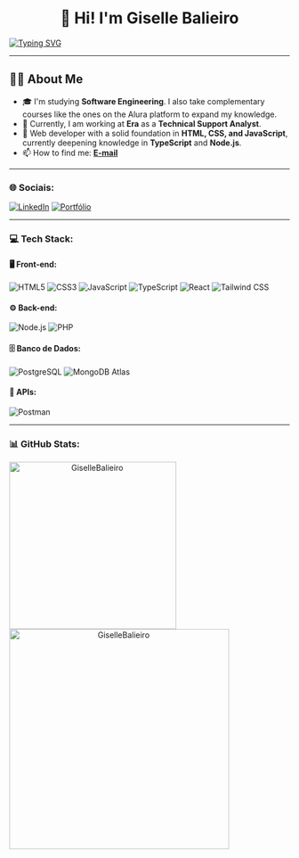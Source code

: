 <h1 align="center">👋 Hi! I'm Giselle Balieiro</h1>

<p>
  <a href="https://git.io/typing-svg">
    <img src="https://readme-typing-svg.demolab.com?font=Fira+Code&pause=1000&color=F724DD&width=435&lines=A+front-end+developer...;A+developer..." alt="Typing SVG" />
  </a>
</p>

---

## 👩‍💻 **About Me**
- 🎓 I'm studying **Software Engineering**. I also take complementary courses like the ones on the Alura platform to expand my knowledge.  
- 💼 Currently, I am working at **Era** as a **Technical Support Analyst**.  
- 🌱 Web developer with a solid foundation in **HTML, CSS, and JavaScript**, currently deepening knowledge in **TypeScript** and **Node.js**.  
- 📫 How to find me: [**E-mail**](mailto:gisellefbalieiro)  

---

### 🌐 **Sociais**:
[![LinkedIn](https://img.shields.io/badge/LinkedIn-blue?logo=linkedin&style=for-the-badge)](https://www.linkedin.com/in/gisellebalieiro)
[![Portfólio](https://img.shields.io/badge/Portfolio-181717?logo=github&style=for-the-badge)](https://giselle-balieiro.vercel.app)

---

### 💻 **Tech Stack**:

#### 🖥️ **Front-end**:
![HTML5](https://img.shields.io/badge/HTML5-E34F26?logo=html5&style=for-the-badge)
![CSS3](https://img.shields.io/badge/CSS3-1572B6?logo=css3&style=for-the-badge)
![JavaScript](https://img.shields.io/badge/JavaScript-F7DF1E?logo=javascript&style=for-the-badge)
![TypeScript](https://img.shields.io/badge/TypeScript-007ACC?logo=typescript&style=for-the-badge)
![React](https://img.shields.io/badge/React-61DAFB?logo=react&style=for-the-badge)
![Tailwind CSS](https://img.shields.io/badge/TailwindCSS-38B2AC?logo=tailwind-css&style=for-the-badge)

#### ⚙️ **Back-end**:
![Node.js](https://img.shields.io/badge/Node.js-339933?logo=nodedotjs&style=for-the-badge)
![PHP](https://img.shields.io/badge/PHP-777BB4?logo=php&style=for-the-badge)

#### 🗄️ **Banco de Dados**:
![PostgreSQL](https://img.shields.io/badge/PostgreSQL-316192?logo=postgresql&style=for-the-badge)
![MongoDB Atlas](https://img.shields.io/badge/MongoDB_Atlas-47A248?logo=mongodb&style=for-the-badge)

#### 🔌 **APIs**:
![Postman](https://img.shields.io/badge/Postman-FF6C37?logo=postman&style=for-the-badge)

---

### 📊 **GitHub Stats**:
<div align="center">
  <img align="left" width="300px" src="https://github-readme-stats.vercel.app/api/top-langs?username=GiselleBalieiro&show_icons=true&bg_color=0d1117&title_color=00C7C7&text_color=ffffff&icon_color=00C7C7&cache_seconds=1800&locale=en&layout=compact" alt="GiselleBalieiro" style="max-width: 100%;">
  
  <img align="left" width="395px" src="https://github-readme-stats.vercel.app/api?username=GiselleBalieiro&show_icons=true&bg_color=0d1117&title_color=00C7C7&text_color=ffffff&icon_color=00C7C7&cache_seconds=1800&locale=en" alt="GiselleBalieiro" style="max-width: 100%;">
</div>

